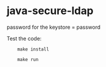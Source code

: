 # java-secure-ldap

password for the keystore = password

Test the code:
```shell script
    make install
    
    make run
```
